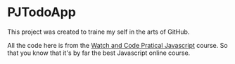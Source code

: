 # PJTodoApp
This project was created to traine my self in the arts of GitHub.

All the code here is from the [Watch and Code Pratical Javascript](www.watchandcode.com) course. So that you know that it's by far the best Javascript online course. 
